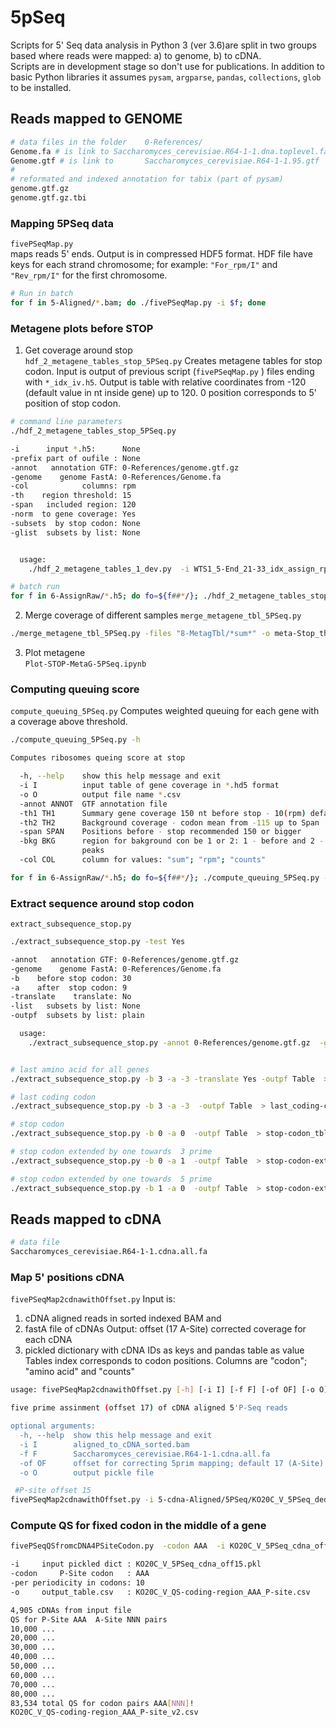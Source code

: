 # 5pSeq
Scripts for 5' Seq data analysis in Python 3 (ver 3.6)are split in two groups based where reads were mapped:  a) to genome, b) to cDNA.  
Scripts are in development stage so don't use for publications.
In addition to basic Python libraries it assumes `pysam`, `argparse`, `pandas`, `collections`, `glob` to be installed.   

## Reads mapped to GENOME
```bash
# data files in the folder    0-References/
Genome.fa # is link to Saccharomyces_cerevisiae.R64-1-1.dna.toplevel.fasta
Genome.gtf # is link to       Saccharomyces_cerevisiae.R64-1-1.95.gtf
#
# reformated and indexed annotation for tabix (part of pysam)
genome.gtf.gz
genome.gtf.gz.tbi
```

### Mapping 5PSeq data
`fivePSeqMap.py`  
maps reads 5' ends. Output is in compressed HDF5 format. HDF file have keys for each strand chromosome; for example: `"For_rpm/I"`   and    `"Rev_rpm/I"`  for the first chromosome.

```bash
# Run in batch
for f in 5-Aligned/*.bam; do ./fivePSeqMap.py -i $f; done 
```

### Metagene plots  before STOP
1. Get coverage around stop  
	`hdf_2_metagene_tables_stop_5PSeq.py`
Creates metagene tables for stop codon. Input is output of previous script (`fivePSeqMap.py` )   files ending with `*_idx_iv.h5`.  Output is table with relative coordinates from -120  (default value in nt inside gene) up to 120. 0 position corresponds to 5' position of stop codon.
```bash
# command line parameters 
./hdf_2_metagene_tables_stop_5PSeq.py 

-i      input *.h5:      None
-prefix part of oufile : None
-annot   annotation GTF: 0-References/genome.gtf.gz
-genome    genome FastA: 0-References/Genome.fa
-col            columns: rpm
-th    region threshold: 15
-span   included region: 120
-norm  to gene coverage: Yes
-subsets  by stop codon: None
-glist  subsets by list: None


  usage:
	./hdf_2_metagene_tables_1_dev.py  -i WTS1_5-End_21-33_idx_assign_rpm.h5   -prefix WTS1_stop_metagene   -norm  Yes
```

```bash
# batch run
for f in 6-AssignRaw/*.h5; do fo=${f##*/}; ./hdf_2_metagene_tables_stop_5PSeq.py -i $f -prefix ${fo/_idx_iv.h5} -col rpm  -th 18 -span 180 -subsets NO ; done | tee hdf_2_metagene.log
```

2. Merge coverage of different samples
`merge_metagene_tbl_5PSeq.py`

```bash
./merge_metagene_tbl_5PSeq.py -files "8-MetagTbl/*sum*" -o meta-Stop_th18-Span180.csv

```
3. Plot metagene  
	 `Plot-STOP-MetaG-5PSeq.ipynb`
	 
### Computing queuing score
`compute_queuing_5PSeq.py` 
Computes weighted queuing for each gene with a coverage above threshold.
```bash
./compute_queuing_5PSeq.py -h

Computes ribosomes queing score at stop

  -h, --help    show this help message and exit
  -i I          input table of gene coverage in *.hd5 format
  -o O          output file name *.csv
  -annot ANNOT  GTF annotation file
  -th1 TH1      Summary gene coverage 150 nt before stop - 10(rpm) default
  -th2 TH2      Background coverage - codon mean from -115 up to Span
  -span SPAN    Positions before - stop recommended 150 or bigger
  -bkg BKG      region for bakground con be 1 or 2: 1 - before and 2 - between
                peaks
  -col COL      column for values: "sum"; "rpm"; "counts"
```

```bash
for f in 6-AssignRaw/*.h5; do fo=${f##*/}; ./compute_queuing_5PSeq.py -i $f -th1 15 -th2 0.15 -span 180 -col rpm -o ${fo/_idx_iv.h5/_queuingScores.csv}; done
```

### Extract sequence around stop codon
`extract_subsequence_stop.py`

```bash
./extract_subsequence_stop.py -test Yes

-annot   annotation GTF: 0-References/genome.gtf.gz
-genome    genome FastA: 0-References/Genome.fa
-b    before stop codon: 30
-a    after  stop codon: 9
-translate    translate: No
-list   subsets by list: None
-outpf  subsets by list: plain

  usage:
	./extract_subsequence_stop.py -annot 0-References/genome.gtf.gz  -genome  0-References/Genome.fa   -b 30 -a 9  > outfile.seq


# last amino acid for all genes
./extract_subsequence_stop.py -b 3 -a -3 -translate Yes -outpf Table  > last_aa_tbl.txt

# last coding codon
./extract_subsequence_stop.py -b 3 -a -3  -outpf Table  > last_coding-codon_tbl.txt

# stop codon
./extract_subsequence_stop.py -b 0 -a 0  -outpf Table  > stop-codon_tbl.txt

# stop codon extended by one towards  3 prime
./extract_subsequence_stop.py -b 0 -a 1  -outpf Table  > stop-codon-extended-3pr_tbl.txt

# stop codon extended by one towards  5 prime
./extract_subsequence_stop.py -b 1 -a 0  -outpf Table  > stop-codon-extended-5pr_tbl.txt
```


## Reads mapped to cDNA

```bash
# data file
Saccharomyces_cerevisiae.R64-1-1.cdna.all.fa
```

### Map 5' positions cDNA  
`fivePSeqMap2cdnawithOffset.py`
Input is:  
1.  cDNA aligned reads in sorted indexed BAM and 
2. fastA file of cDNAs
Output: offset (17 A-Site) corrected coverage for each cDNA
1. pickled dictionary with cDNA IDs as keys and pandas table as value
Tables index corresponds to codon positions. Columns are "codon"; "amino acid" and "counts" 

```bash
usage: fivePSeqMap2cdnawithOffset.py [-h] [-i I] [-f F] [-of OF] [-o O]

five prime assinment (offset 17) of cDNA aligned 5'P-Seq reads

optional arguments:
  -h, --help  show this help message and exit
  -i I        aligned_to_cDNA_sorted.bam
  -f F        Saccharomyces_cerevisiae.R64-1-1.cdna.all.fa
  -of OF      offset for correcting 5prim mapping; default 17 (A-Site)
  -o O        output pickle file
```

```bash
 #P-site offset 15
fivePSeqMap2cdnawithOffset.py -i 5-cdna-Aligned/5PSeq/KO20C_V_5PSeq_dedup.bam -of 15 -o KO20C_V_5PSeq_cdna_off15.pkl
```


### Compute QS for fixed codon in the middle of a gene

```bash
fivePSeqQSfromcDNA4PSiteCodon.py  -codon AAA  -i KO20C_V_5PSeq_cdna_off15.pkl -o KO20C_V_QS-coding-region_AAA_P-site.csv

-i     input pickled dict : KO20C_V_5PSeq_cdna_off15.pkl
-codon     P-Site codon   : AAA
-per periodicity in codons: 10
-o     output_table.csv   : KO20C_V_QS-coding-region_AAA_P-site.csv

4,905 cDNAs from input file
QS for P-Site AAA  A-Site NNN pairs
10,000 ...
20,000 ...
30,000 ...
40,000 ...
50,000 ...
60,000 ...
70,000 ...
80,000 ...
83,534 total QS for codon pairs AAA[NNN]!
KO20C_V_QS-coding-region_AAA_P-site_v2.csv

```
